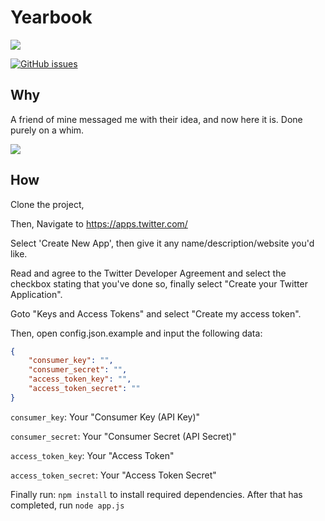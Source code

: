 # Yearbook

<a href="http://www.wtfpl.net/"><img src="http://www.wtfpl.net/wp-content/uploads/2012/12/wtfpl-badge-4.png"/></a> 

[![GitHub issues](https://img.shields.io/github/stars/DeJayDev/yearbook-bot.svg?style=flat-square)](https://github.com/DeJayDev/yearbook-bot)

## Why

A friend of mine messaged me with their idea, and now here it is. Done purely on a whim.

![](https://u.dejay.dev/🧴🔨🌊.png)

## How

Clone the project, 

Then, Navigate to https://apps.twitter.com/

Select 'Create New App', then give it any name/description/website you'd like. 

Read and agree to the Twitter Developer Agreement and select the checkbox stating that you've done so, finally select "Create your Twitter Application".

Goto "Keys and Access Tokens" and select "Create my access token".

Then, open config.json.example and input the following data:

```json
{
    "consumer_key": "",
    "consumer_secret": "",
    "access_token_key": "",
    "access_token_secret": ""
}
```

`consumer_key`: Your "Consumer Key (API Key)"

`consumer_secret`: Your "Consumer Secret (API Secret)"

`access_token_key`: Your "Access Token"

`access_token_secret`: Your "Access Token Secret"

Finally run:
`npm install` to install required dependencies. After that has completed, run `node app.js`